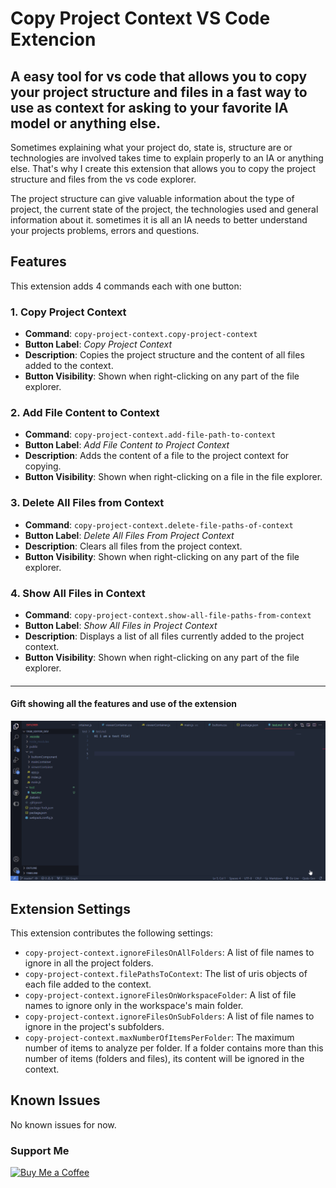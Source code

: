 # Copy Project Context VS Code Extencion

## A easy tool for vs code that allows you to copy your project structure and files in a fast way to use as context for asking to your favorite IA model or anything else. 

Sometimes explaining what your project do, state is, structure are or technologies are involved takes time to explain properly to an IA or anything else. That's why I create this extension that allows you to copy the project structure and files from the vs code explorer.

The project structure can give valuable information about the type of project, the current state of the project, the technologies used and general information about it. sometimes it is all an IA needs to better understand your projects problems, errors and questions.

## Features

This extension adds 4 commands each with one button:

### 1. Copy Project Context  
- **Command**: `copy-project-context.copy-project-context`  
- **Button Label**: *Copy Project Context*  
- **Description**: Copies the project structure and the content of all files added to the context.  
- **Button Visibility**: Shown when right-clicking on any part of the file explorer.  

### 2. Add File Content to Context  
- **Command**: `copy-project-context.add-file-path-to-context`  
- **Button Label**: *Add File Content to Project Context*  
- **Description**: Adds the content of a file to the project context for copying.  
- **Button Visibility**: Shown when right-clicking on a file in the file explorer.  

### 3. Delete All Files from Context  
- **Command**: `copy-project-context.delete-file-paths-of-context`  
- **Button Label**: *Delete All Files From Project Context*  
- **Description**: Clears all files from the project context.  
- **Button Visibility**: Shown when right-clicking on any part of the file explorer.  

### 4. Show All Files in Context  
- **Command**: `copy-project-context.show-all-file-paths-from-context`  
- **Button Label**: *Show All Files in Project Context*  
- **Description**: Displays a list of all files currently added to the project context.  
- **Button Visibility**: Shown when right-clicking on any part of the file explorer. 

####
---
#### Gift showing all the features and use of the extension

![Video gift showing the features of this extension](https://raw.githubusercontent.com/FrancoDoce12/small-projects-media/master/features.gif)

####

## Extension Settings

This extension contributes the following settings:

* `copy-project-context.ignoreFilesOnAllFolders`: A list of file names to ignore in all the project folders.
* `copy-project-context.filePathsToContext`: The list of uris objects of each file added to the context.
* `copy-project-context.ignoreFilesOnWorkspaceFolder`: A list of file names to ignore only in the workspace's main folder.
* `copy-project-context.ignoreFilesOnSubFolders`: A list of file names to ignore in the project's subfolders.
* `copy-project-context.maxNumberOfItemsPerFolder`: The maximum number of items to analyze per folder. If a folder contains more than this number of items (folders and files), its content will be ignored in the context.

## Known Issues

No known issues for now.

### Support Me

[![Buy Me a Coffee](https://img.shields.io/badge/Buy%20Me%20a%20Coffee-FCC624?style=for-the-badge&logo=buy-me-a-coffee&logoColor=black)](https://www.buymeacoffee.com/FrancoDoce12)

